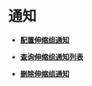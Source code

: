 # 通知<a name="as_06_0800"></a>

-   **[配置伸缩组通知](配置伸缩组通知.md)**  

-   **[查询伸缩组通知列表](查询伸缩组通知列表.md)**  

-   **[删除伸缩组通知](删除伸缩组通知.md)**  


